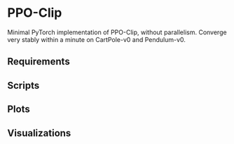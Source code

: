 # PPO-Clip

Minimal PyTorch implementation of PPO-Clip, without parallelism. Converge very stably within a
minute on CartPole-v0 and Pendulum-v0. 

## Requirements

## Scripts

## Plots

## Visualizations
